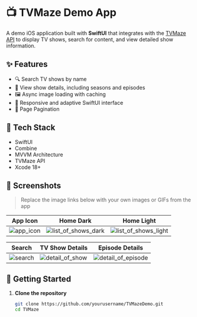 # 📺 TVMaze Demo App

A demo iOS application built with **SwiftUI** that integrates with the [TVMaze API](https://www.tvmaze.com/api) to display TV shows, search for content, and view detailed show information.

## ✨ Features

- 🔍 Search TV shows by name  
- 📄 View show details, including seasons and episodes  
- 🖼 Async image loading with caching  
- 📱 Responsive and adaptive SwiftUI interface  
- 🔄 Page Pagination  

## 🧰 Tech Stack

- SwiftUI
- Combine
- MVVM Architecture
- TVMaze API
- Xcode 18+

## 📸 Screenshots

> Replace the image links below with your own images or GIFs from the app

| App Icon | Home Dark | Home Light |
|------|---------|--------|
| ![app_icon](https://github.com/user-attachments/assets/1383b5ae-6b36-43f4-9121-a47a6f2f3b42) | ![list_of_shows_dark](https://github.com/user-attachments/assets/8521d116-bb9e-4d43-8ef6-39e02db9a3dc) | ![list_of_shows_light](https://github.com/user-attachments/assets/290696c6-0eb6-4e3b-80df-8721d5d54019) |

| Search | TV Show Details | Episode Details |
|------|---------|--------|
| ![search](https://github.com/user-attachments/assets/c8b6ba11-71db-4060-8a53-0685506790c9) | ![detail_of_show](https://github.com/user-attachments/assets/d4b2fd53-dccc-4afe-9ccd-0ed3586b22a6) | ![detail_of_episode](https://github.com/user-attachments/assets/2af1b0d9-ff79-465a-94c5-88f9f6b6f8aa) |

## 🚀 Getting Started

1. **Clone the repository**  
   ```bash
   git clone https://github.com/yourusername/TVMazeDemo.git
   cd TVMaze
